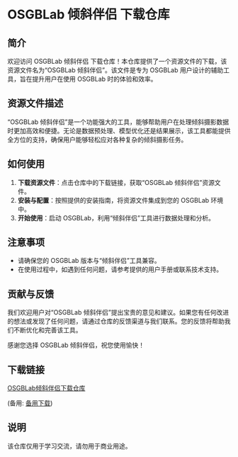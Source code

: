 # OSGBLab 倾斜伴侣 下载仓库

## 简介

欢迎访问 OSGBLab 倾斜伴侣 下载仓库！本仓库提供了一个资源文件的下载，该资源文件名为“OSGBLab 倾斜伴侣”。该文件是专为 OSGBLab 用户设计的辅助工具，旨在提升用户在使用 OSGBLab 时的体验和效率。

## 资源文件描述

“OSGBLab 倾斜伴侣”是一个功能强大的工具，能够帮助用户在处理倾斜摄影数据时更加高效和便捷。无论是数据预处理、模型优化还是结果展示，该工具都能提供全方位的支持，确保用户能够轻松应对各种复杂的倾斜摄影任务。

## 如何使用

1. **下载资源文件**：点击仓库中的下载链接，获取“OSGBLab 倾斜伴侣”资源文件。
2. **安装与配置**：按照提供的安装指南，将资源文件集成到您的 OSGBLab 环境中。
3. **开始使用**：启动 OSGBLab，利用“倾斜伴侣”工具进行数据处理和分析。

## 注意事项

- 请确保您的 OSGBLab 版本与“倾斜伴侣”工具兼容。
- 在使用过程中，如遇到任何问题，请参考提供的用户手册或联系技术支持。

## 贡献与反馈

我们欢迎用户对“OSGBLab 倾斜伴侣”提出宝贵的意见和建议。如果您有任何改进的想法或发现了任何问题，请通过仓库的反馈渠道与我们联系。您的反馈将帮助我们不断优化和完善该工具。

感谢您选择 OSGBLab 倾斜伴侣，祝您使用愉快！

## 下载链接
[OSGBLab倾斜伴侣下载仓库](https://pan.quark.cn/s/ef3376ae7c43) 

(备用: [备用下载](https://pan.baidu.com/s/1Nky-RfYF9QJj3vNnj1x6YQ?pwd=u5wq))

## 说明

该仓库仅用于学习交流，请勿用于商业用途。
